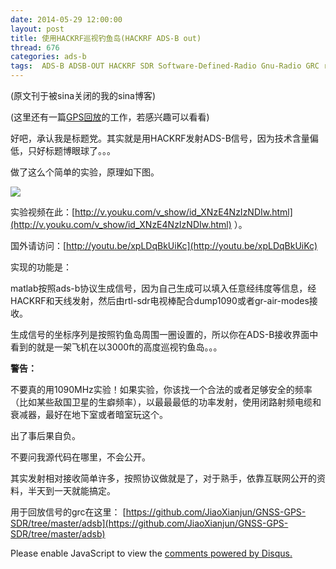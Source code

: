 ```yaml
---
date: 2014-05-29 12:00:00
layout: post
title: 使用HACKRF巡视钓鱼岛(HACKRF ADS-B out)
thread: 676
categories: ads-b
tags:  ADS-B ADSB-OUT HACKRF SDR Software-Defined-Radio Gnu-Radio GRC rtl-sdr dump1090
---
```


(原文刊于被sina关闭的我的sina博客)

(这里还有一篇[GPS回放](http://sdr-x.github.io/%E4%B8%80%E4%BA%9B%E5%85%B3%E4%BA%8EGPS%E9%87%8D%E6%94%BE%E6%A8%A1%E6%8B%9F%E7%9A%84%E5%8A%AA%E5%8A%9B%E4%BB%A5%E5%8F%8A%E5%B0%8F%E5%B7%A5%E5%85%B7%E8%84%9A%E6%9C%AC/)的工作，若感兴趣可以看看)

好吧，承认我是标题党。其实就是用HACKRF发射ADS-B信号，因为技术含量偏低，只好标题博眼球了。。。
  
做了这么个简单的实验，原理如下图。

![](../media/hackrf-adsb-rtl-sdr-dump1090.png)

实验视频在此：[http://v.youku.com/v_show/id_XNzE4NzIzNDIw.html](http://v.youku.com/v_show/id_XNzE4NzIzNDIw.html) ）。

国外请访问：[http://youtu.be/xpLDqBkUiKc](http://youtu.be/xpLDqBkUiKc)

实现的功能是：

matlab按照ads-b协议生成信号，因为自己生成可以填入任意经纬度等信息，经HACKRF和天线发射，然后由rtl-sdr电视棒配合dump1090或者gr-air-modes接收。
  
生成信号的坐标序列是按照钓鱼岛周围一圈设置的，所以你在ADS-B接收界面中看到的就是一架飞机在以3000ft的高度巡视钓鱼岛。。。

**警告：**
  
不要真的用1090MHz实验！如果实验，你该找一个合法的或者足够安全的频率（比如某些敌国卫星的生癖频率），以最最最低的功率发射，使用闭路射频电缆和衰减器，最好在地下室或者暗室玩这个。

出了事后果自负。

不要问我源代码在哪里，不会公开。

其实发射相对接收简单许多，按照协议做就是了，对于熟手，依靠互联网公开的资料，半天到一天就能搞定。

用于回放信号的grc在这里： [https://github.com/JiaoXianjun/GNSS-GPS-SDR/tree/master/adsb](https://github.com/JiaoXianjun/GNSS-GPS-SDR/tree/master/adsb)


<div id="disqus_thread"></div>
<script type="text/javascript">
    /* * * CONFIGURATION VARIABLES: EDIT BEFORE PASTING INTO YOUR WEBPAGE * * */
    var disqus_shortname = 'jiaoxianjun'; // required: replace example with your forum shortname

    /* * * DON'T EDIT BELOW THIS LINE * * */
    (function() {
        var dsq = document.createElement('script'); dsq.type = 'text/javascript'; dsq.async = true;
        dsq.src = '//' + disqus_shortname + '.disqus.com/embed.js';
        (document.getElementsByTagName('head')[0] || document.getElementsByTagName('body')[0]).appendChild(dsq);
    })();
</script>
<noscript>Please enable JavaScript to view the <a href="http://disqus.com/?ref_noscript">comments powered by Disqus.</a></noscript>

<!-- Global site tag (gtag.js) - Google Analytics -->
<script async src="https://www.googletagmanager.com/gtag/js?id=G-01GGQ8JZW7"></script>
<script>
  window.dataLayer = window.dataLayer || [];
  function gtag(){dataLayer.push(arguments);}
  gtag('js', new Date());

  gtag('config', 'G-01GGQ8JZW7');
</script>

<script async src="https://pagead2.googlesyndication.com/pagead/js/adsbygoogle.js?client=ca-pub-1542618827905251"
     crossorigin="anonymous"></script>
